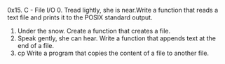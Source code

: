 0x15. C - File I/O
0. Tread lightly, she is near.Write a function that reads a text file and prints it to the POSIX standard output.
1. Under the snow. Create a function that creates a file.
2. Speak gently, she can hear. Write a function that appends text at the end of a file.
3. cp Write a program that copies the content of a file to another file.
